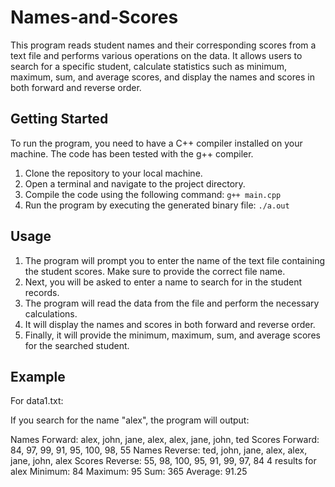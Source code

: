 # Names-and-Scores

This program reads student names and their corresponding scores from a text file and performs various operations on the data. It allows users to search for a specific student, calculate statistics such as minimum, maximum, sum, and average scores, and display the names and scores in both forward and reverse order.

## Getting Started

To run the program, you need to have a C++ compiler installed on your machine. The code has been tested with the g++ compiler.

1. Clone the repository to your local machine.
2. Open a terminal and navigate to the project directory.
3. Compile the code using the following command: `g++ main.cpp`
4. Run the program by executing the generated binary file: `./a.out`

## Usage

1. The program will prompt you to enter the name of the text file containing the student scores. Make sure to provide the correct file name.
2. Next, you will be asked to enter a name to search for in the student records.
3. The program will read the data from the file and perform the necessary calculations.
4. It will display the names and scores in both forward and reverse order.
5. Finally, it will provide the minimum, maximum, sum, and average scores for the searched student.

## Example

For data1.txt:

If you search for the name "alex", the program will output:

Names Forward: alex, john, jane, alex, alex, jane, john, ted
Scores Forward: 84, 97, 99, 91, 95, 100, 98, 55
Names Reverse: ted, john, jane, alex, alex, jane, john, alex
Scores Reverse: 55, 98, 100, 95, 91, 99, 97, 84
4 results for alex
Minimum: 84
Maximum: 95
Sum: 365
Average: 91.25
